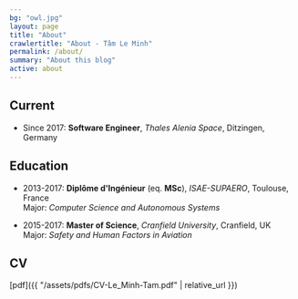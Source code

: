 ```yaml
---
bg: "owl.jpg"
layout: page
title: "About"
crawlertitle: "About - Tâm Le Minh"
permalink: /about/
summary: "About this blog"
active: about
---
```


## Current

- Since 2017: **Software Engineer**, *Thales Alenia Space*, Ditzingen, Germany

## Education

- 2013-2017: **Diplôme d'Ingénieur** (eq. **MSc**), *ISAE-SUPAERO*, Toulouse, France  
Major: *Computer Science and Autonomous Systems*  

- 2015-2017: **Master of Science**, *Cranfield University*, Cranfield, UK  
Major: *Safety and Human Factors in Aviation*  

## CV

[pdf]({{ "/assets/pdfs/CV-Le_Minh-Tam.pdf" | relative_url }})